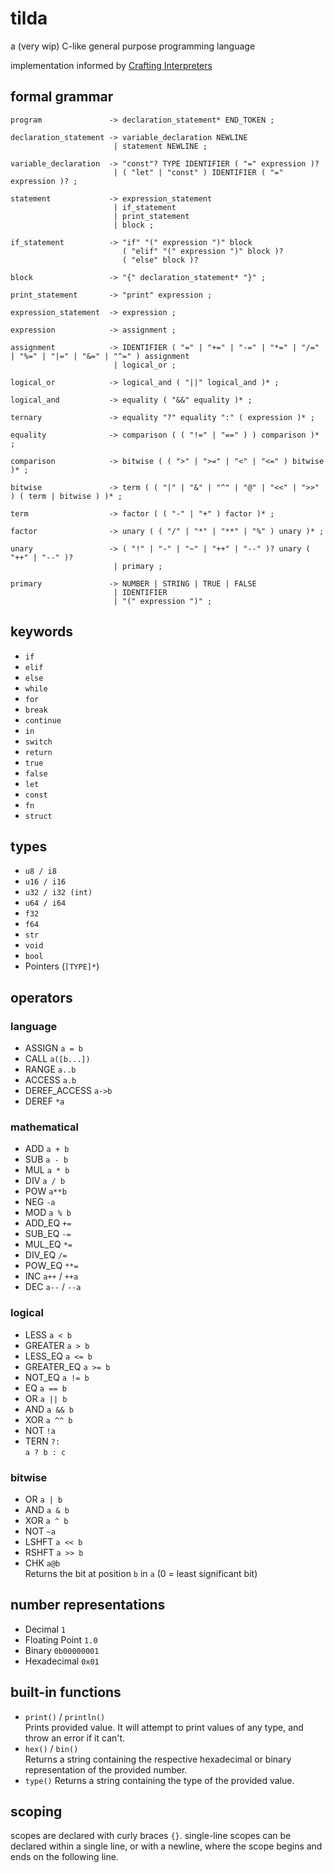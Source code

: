 # tilda
a (very wip) C-like general purpose programming language

implementation informed by [Crafting Interpreters](https://craftinginterpreters.com/)

## formal grammar
```
program               -> declaration_statement* END_TOKEN ;

declaration_statement -> variable_declaration NEWLINE
                       | statement NEWLINE ;

variable_declaration  -> "const"? TYPE IDENTIFIER ( "=" expression )?
                       | ( "let" | "const" ) IDENTIFIER ( "=" expression )? ;

statement             -> expression_statement
                       | if_statement
                       | print_statement
                       | block ;

if_statement          -> "if" "(" expression ")" block
                         ( "elif" "(" expression ")" block )?
                         ( "else" block )?

block                 -> "{" declaration_statement* "}" ;

print_statement       -> "print" expression ;

expression_statement  -> expression ;

expression            -> assignment ;

assignment            -> IDENTIFIER ( "=" | "+=" | "-=" | "*=" | "/=" | "%=" | "|=" | "&=" | "^=" ) assignment
                       | logical_or ;

logical_or            -> logical_and ( "||" logical_and )* ;

logical_and           -> equality ( "&&" equality )* ;

ternary               -> equality "?" equality ":" ( expression )* ;

equality              -> comparison ( ( "!=" | "==" ) ) comparison )* ;

comparison            -> bitwise ( ( ">" | ">=" | "<" | "<=" ) bitwise )* ;

bitwise               -> term ( ( "|" | "&" | "^" | "@" | "<<" | ">>" ) ( term | bitwise ) )* ;

term                  -> factor ( ( "-" | "+" ) factor )* ;

factor                -> unary ( ( "/" | "*" | "**" | "%" ) unary )* ;

unary                 -> ( "!" | "-" | "~" | "++" | "--" )? unary ( "++" | "--" )?  
                       | primary ;

primary               -> NUMBER | STRING | TRUE | FALSE
                       | IDENTIFIER
                       | "(" expression ")" ;
```

## keywords
- `if`
- `elif`
- `else`
- `while`
- `for`
- `break`
- `continue`
- `in`
- `switch`
- `return`
- `true`
- `false`
- `let`
- `const`
- `fn`
- `struct`

## types
- `u8 / i8`
- `u16 / i16`
- `u32 / i32 (int)`
- `u64 / i64`
- `f32`
- `f64`
- `str`
- `void`
- `bool`
- Pointers (`[TYPE]*`)

## operators
### language
- ASSIGN `a = b`
- CALL `a([b...])`
- RANGE `a..b`
- ACCESS `a.b`
- DEREF_ACCESS `a->b`
- DEREF `*a`
### mathematical
- ADD `a + b`
- SUB `a - b`
- MUL `a * b`
- DIV `a / b`
- POW `a**b`
- NEG `-a`
- MOD `a % b`
- ADD_EQ `+=`
- SUB_EQ `-=`
- MUL_EQ `*=`
- DIV_EQ `/=`
- POW_EQ `**=`
- INC `a++` / `++a`
- DEC `a--` / `--a`
### logical
- LESS `a < b`
- GREATER `a > b`
- LESS_EQ `a <= b`
- GREATER_EQ `a >= b`
- NOT_EQ `a != b`
- EQ `a == b`
- OR `a || b`
- AND `a && b`
- XOR `a ^^ b`
- NOT `!a`  
- TERN `?:`  
  `a ? b : c`
### bitwise
- OR  `a | b`
- AND `a & b`
- XOR `a ^ b`
- NOT `~a`
- LSHFT `a << b`
- RSHFT `a >> b`
- CHK `a@b`  
  Returns the bit at position `b` in `a` (0 = least significant bit)

## number representations
- Decimal `1`
- Floating Point `1.0`
- Binary `0b00000001`
- Hexadecimal `0x01`

## built-in functions
- `print()` / `println()`  
  Prints provided value. It will attempt to print values of any type, and throw an error if it can't.
- `hex()` / `bin()`  
  Returns a string containing the respective hexadecimal or binary representation of the provided number.
- `type()`
  Returns a string containing the type of the provided value.

## scoping
scopes are declared with curly braces `{}`. single-line scopes can be declared within a single line, or with a newline, where the scope begins and ends on the following line.